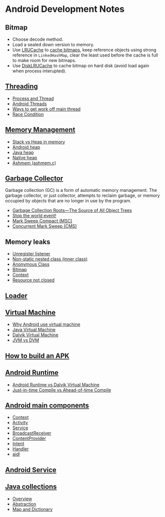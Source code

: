 # Android Development Notes


## Bitmap

* Choose decode method.
* Load a sealed down version to memory.
* Use [LRUCache](https://developer.android.com/reference/android/util/LruCache.html) to [cache bitmaps](https://developer.android.com/topic/performance/graphics/cache-bitmap.html#memory-cache), keep reference objects using strong reference in `LinkedHashMap`, clear the least used before the cache is full to make room for new bitmaps.
* Use [DiskLRUCache](https://github.com/JakeWharton/DiskLruCache) to cache bitmap on hard disk (avoid load again when process interupted).


## [Threading](threading.md)

* [Process and Thread](threading.md#process-and-thread)
* [Android Threads](threading.md#android-threads)
* [Ways to get work off main thread](threading.md#ways-to-get-work-off-main-thread)
* [Race Condition](threading.md#race-condition)


## [Memory Management](memory_management.md)

* [Stack vs Heap in memory](memory_management.md#stack-vs-heap-in-memory)
* [Android heap](memory_management.md#android-heap)
* [Java heap](memory_management.md#java-heap)
* [Native heap](memory_management.md#native-heap)
* [Ashmem (ashmem.c)](memory_management.md#ashmem-(ashmem.c))


## [Garbage Collector](gc.md)

Garbage collection (GC) is a form of automatic memory management. The garbage collector, or just collector, attempts to reclaim garbage, or memory occupied by objects that are no longer in use by the program. 

* [Garbage Collection Roots—The Source of All Object Trees](gc.md#garbage-collection-roots—the-source-of-all-object-trees)
* [Stop the world event!](gc.md#stop-the-world-event!)
* [Mark Sweep Compact (MSC)](gc.md#mark-sweep-compact-(MSC))
* [Concurrent Mark Sweep (CMS)](gc.md#concurrent-mark-sweep-(CMS))


## Memory leaks

* [Unregister listener](memory_leaks.md#unregister-listener)
* [Non-static nested class (inner class)](memory_leaks.md#non-static-nested-class-(inner-class))
* [Anonymous Class](memory_leaks.md#anonymous-class)
* [Bitmap](memory_leaks.md#bitmap)
* [Context](memory_leaks.md#context)
* [Resource not closed](memory_leaks.md#resource-not-closed)


## [Loader](loader.md)


## [Virtual Machine](vm.md)

* [Why Android use virtual machine](vm.md#why-android-use-virtual-machine)
* [Java Virtual Machine](vm.md#java-virtual-machine)
* [Dalvik Virtual Machine](vm.md#dalvik-virtual-machine)
* [JVM vs DVM](vm.md#jvm-vs-dvm)


## [How to build an APK](apk_build.md)


## [Android Runtime](art.md)

* [Android Runtime vs Dalvik Virtual Machine](art.md#android-runtime-vs-dalvik-virtual-machine)
* [Just-in-time Compile vs Ahead-of-time Compile](art.md#just-in-time-compile-vs-ahead-of-time-compile)


## [Android main components](android_main_components.md)

* [Context](android_main_components.md#context)
* [Activity](android_main_components.md#activity)
* [Service](android_main_components.md#service)
* [BroadcastReceiver](android_main_components.md#broadcastreceiver)
* [ContentProvider](android_main_components.md#contentprovider)
* [Intent](android_main_components.md#intent)
* [Handler](android_main_components.md#handler)
* [aidl](android_main_components.md#aidl)


## [Android Service](services.md)


## [Java collections](java_collections.md)

* [Overview](java_collections.md#overview)
* [Abstraction](java_collections.md#abstraction)
* [Map and Dictionary](java_collections.md#map-and-dictionary)